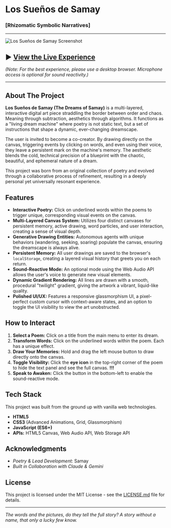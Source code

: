 # Los Sueños de Samay

### [Rhizomatic Symbolic Narratives]

---

![Los Sueños de Samay Screenshot](https://i.imgur.com/SG5lcvt.png)


## ► [**View the Live Experience**](https://YOUR_USERNAME.github.io/YOUR_REPOSITORY_NAME/)

*(Note: For the best experience, please use a desktop browser. Microphone access is optional for sound reactivity.)*

---

## About The Project

**Los Sueños de Samay (The Dreams of Samay)** is a multi-layered, interactive digital art piece straddling the border between order and chaos. Meaning through subtraction, aesthetics through algorithms.  It functions as a "living dream machine" where poetry is not static text, but a set of instructions that shape a dynamic, ever-changing dreamscape.

The user is invited to become a co-creator. By drawing directly on the canvas, triggering events by clicking on words, and even using their voice, they leave a persistent mark on the machine's memory. The aesthetic blends the cold, technical precision of a blueprint with the chaotic, beautiful, and ephemeral nature of a dream.

This project was born from an original collection of poetry and evolved through a collaborative process of refinement, resulting in a deeply personal yet universally resonant experience.

## Features

-   **Interactive Poetry:** Click on underlined words within the poems to trigger unique, corresponding visual events on the canvas.
-   **Multi-Layered Canvas System:** Utilizes four distinct canvases for persistent memory, active drawing, word particles, and user interaction, creating a sense of visual depth.
-   **Generative Drawing Entities:** Autonomous agents with unique behaviors (wandering, seeking, soaring) populate the canvas, ensuring the dreamscape is always alive.
-   **Persistent Memory:** All user drawings are saved to the browser's `localStorage`, creating a layered visual history that greets you on each return.
-   **Sound-Reactive Mode:** An optional mode using the Web Audio API allows the user's voice to generate new visual elements.
-   **Dynamic Gradient Rendering:** All lines are drawn with a smooth, procedural "twilight" gradient, giving the artwork a vibrant, liquid-like quality.
-   **Polished UI/UX:** Features a responsive glassmorphism UI, a pixel-perfect custom cursor with context-aware states, and an option to toggle the UI visibility to view the art unobstructed.

## How to Interact

1.  **Select a Poem:** Click on a title from the main menu to enter its dream.
2.  **Transform Words:** Click on the underlined words within the poem. Each has a unique effect.
3.  **Draw Your Memories:** Hold and drag the left mouse button to draw directly onto the canvas.
4.  **Toggle Visibility:** Click the **eye icon** in the top-right corner of the poem to hide the text panel and see the full canvas. **!!!**
5.  **Speak to Awaken:** Click the button in the bottom-left to enable the sound-reactive mode.

## Tech Stack

This project was built from the ground up with vanilla web technologies.

-   **HTML5**
-   **CSS3** (Advanced Animations, Grid, Glassmorphism)
-   **JavaScript (ES6+)**
-   **APIs:** HTML5 Canvas, Web Audio API, Web Storage API

## Acknowledgments
-   *Poetry & Lead Development:* Samay
-   *Built in Collaboration with Claude & Gemini*

## License

This project is licensed under the MIT License - see the [LICENSE.md](LICENSE.md) file for details.

-----------------------------------------------------------------------------------------------------------------------------------------------------------

*The words and the pictures, do they tell the full story? A story without a name, that only a lucky few know.*



